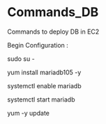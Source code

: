 
# Commands_DB
Commands to deploy DB in EC2

Begin Configuration :

sudo su -

yum install mariadb105 -y

systemctl enable mariadb

systemctl start mariadb

yum -y update  

